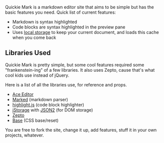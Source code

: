 Quickie Mark is a markdown editor site that aims to be simple but has the basic features you need. Quick list of current features:

* Markdown is syntax highlighted
* Code blocks are syntax highlighted in the preview pane
* Uses [local storage](https://developer.mozilla.org/en-US/docs/Web/Guide/API/DOM/Storage) to keep your current document, and loads this cache when you come back

## Libraries Used
Quickie Mark is pretty simple, but some cool features required some "frankenstein-ing" of a few libraries. It also uses Zepto, cause that's what cool kids use instead of jQuery.

Here is a list of all the libraries use, for reference and props.

* [Ace Editor](http://ace.c9.io/)
* [Marked](https://github.com/chjj/marked) (markdown parser)
* [highlight.js](http://highlightjs.org/) (code block highlighter)
* [jStorage](https://github.com/andris9/jStorage) with [JSON2](https://github.com/douglascrockford/JSON-js/blob/master/json2.js) (for DOM storage)
* [Zepto](http://zeptojs.com/)
* [Base](http://purecss.io/base/) (CSS base/reset)

You are free to fork the site, change it up, add features, stuff it in your own projects, whatever.
